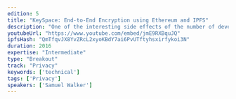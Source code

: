 ```yaml
---
edition: 5
title: "KeySpace: End-to-End Encryption using Ethereum and IPFS"
description: "One of the interesting side effects of the number of developers coming into the blockchain space is that as more engineers come to understand & play with cryptographic tools, they are more likely to come up with solutions to new user experience issues by creatively applying these cryptographic primitives. At AirSwap we wanted to enable conversational, messaged-based trading for users, and support dependable message delivery, without compromising their privacy. Since we knew that all dApp users have access to a persisted public-private key-pair through their wallet, we built a system that allowed them to derive secondary PGP keys which were deterministically tied to their address, and allowed for encryption & decryption of messages, and also signatures and signature verifications. (more detail here: https://medium.com/fluidity/keyspace-end-to-end-encryption-using-ethereum-and-ipfs-87b04b18156b)In this workshop, I’ll help participants walk through the creation of their KeySpace key pairs using their Ethereum wallet of choice (Trust, Coinbase Wallet, Ledger, Trezor, etc)  via the functionality provided in the AirSwap.js library (https://github.com/airswap/AirSwap.js). Afterwards they will be able to validate identities in decentralized messaging systems, encrypt & decrypt messages sent over IPFS (via OrbitDB), and build the foundation for permissioned, off-chain applications.Participants will need a laptop, understanding of git, and basic javascript development skills (installing from NPM, writing code in an IDE of choice)."
youtubeUrl: "https://www.youtube.com/embed/jmE9RXBquJQ"
ipfsHash: "QmTfqvJX8YvZRcL2xyoKBdY7ai6PvUTftyhsxirfykoi3N"
duration: 2016
expertise: "Intermediate"
type: "Breakout"
track: "Privacy"
keywords: ['technical']
tags: ['Privacy']
speakers: ['Samuel Walker']
---
```

